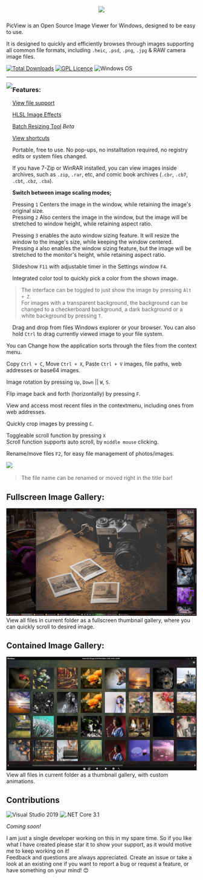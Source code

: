 <h1 align="center">
<img src="https://picview.app/wp-content/uploads/2020/07/Rectangle-Image.png" height="215" />
  <br>
</h1>

PicView is an Open Source Image Viewer for Windows, designed to be easy to use. 

It is designed to quickly and efficiently browses through images supporting all common file formats, including `.heic`, `.psd`, `.png`, `.jpg` & RAW camera image files.

[![Total Downloads](https://img.shields.io/github/downloads/Ruben2776/PicView/total?color=%23007ACC&label=downloads&style=for-the-badge)](https://github.com/Ruben2776/PicView/releases)
 [![GPL Licence](https://img.shields.io/badge/license-GPLv3-green.svg?maxAge=3600&style=for-the-badge)](https://github.com/Ruben2776/PicView/blob/master/LICENSE.txt)
![Windows OS](https://img.shields.io/badge/OS-Windows%207+-00adef.svg?maxAge=3600&style=for-the-badge)


---

<img src="https://picview.app/wp-content/uploads/2020/06/Annotation-2020-06-18-104748.png" align="left" height="670"/>


### Features:

[View file support](https://github.com/Ruben2776/PicView/wiki/File-support)


[HLSL Image Effects](https://github.com/Ruben2776/PicView/wiki/HLSL-Image-Effects)


[Batch Resizing Tool](https://github.com/Ruben2776/PicView/wiki/Batch-Resizing-Tool) _Beta_


[View shortcuts](https://github.com/Ruben2776/PicView/wiki/Keyboard-and-mouse-shortcuts)


Portable, free to use. No pop-ups, no installtation required, no registry edits or system files changed.


If you have 7-Zip or WinRAR installed, you can view images inside archives, such as `.zip`, `.rar`, etc, and comic book archives (`.cbr`, `.cb7`, `.cbt`, .`cbz`, `.cba`).


**Switch between image scaling modes;** 

Pressing `1` Centers the image in the window, while retaining the image's original size. <br> Pressing `2` Also centers the image in the window, but the image will be stretched to window height, while retaining aspect ratio. 

Pressing `3` enables the auto window sizing feature. It will resize the window to the image's size, while keeping the window centered.<br> Pressing `4` also enables the window sizing feature, but the image will be stretched to the monitor's height, while retaining aspect ratio. 

Slideshow `F11` with adjustable timer in the Settings window `F4`.

Integrated color tool to quickly pick a color from the shown image.

 > The interface can be toggled to just show the image by pressing `Alt + Z`. <br> For images with a transparent background, the background can be changed to a checkerboard background, a dark background or a white background by pressing `T`.

Drag and drop from files Windows explorer or your browser. You can also hold `Ctrl` to drag currently viewed image to your file system.


You can Change how the application sorts through the files from the context menu.


Copy `Ctrl + C`, Move `Ctrl + X`, Paste `Ctrl + V` images, file paths, web addresses or base64 images.


Image rotation by pressing `Up`, `Down` || `W`, `S`.


Flip image back and forth (horizontally) by pressing `F`.


View and access most recent files in the contextmenu, including ones from web addresses.


Quickly crop images by pressing `C`.


Toggleable scroll function by pressing `X` <br>
Scroll function supports auto scroll, by `middle mouse` clicking.


Rename/move files `F2`, for easy file management of photos/images.

<img src="https://i.imgur.com/1I6GwDP.png" width="918"/>

 > The file name can be renamed or moved right in the title bar!


<h2>Fullscreen Image Gallery:</h2>
<img src="/.github/Screenshot%20(30)-min.png"/>
View all files in current folder as a fullscreen thumbnail gallery, where you can quickly scroll to desired image.

<h2>Contained Image Gallery:</h2>
<img src="/.github/Annotation%202020-06-06%20070001-min.png"/>
View all files in current folder as a thumbnail gallery, with custom animations.


## Contributions
![Visual Studio 2019](https://img.shields.io/badge/IDE-Visual%20Studio%202019-964ad4.svg?maxAge=3600)
![.NET Core 3.1](https://img.shields.io/badge/.NET-Core%203.1-lightgrey.svg?maxAge=3600)

_Coming soon!_

I am just a single developer working on this in my spare time. So if you like what I have created please star it to show your support, as it would motive me to keep working on it! <br>
Feedback and questions are always appreciated. Create an issue or take a look at an existing one if you want to report a bug or request a feature, or have something on your mind! 😊
